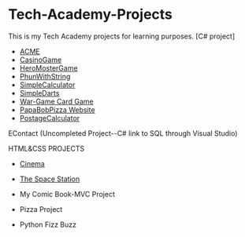 # Tech-Academy-Projects
This is my Tech Academy projects for learning purposes.
 [C# project]
 - [ACME](/Academy-Projects/C%23/ACME)
 - [CasinoGame](/Academy-Projects/C%23/MegaChallengeCasino-34)
 - [HeroMosterGame](/Academy-Projects/C%23/ChallengeHeroMonsterPart2)
 - [PhunWithString](/Academy-Projects/C%23/ChallengePhunWithString-35)
 - [SimpleCalculator](/Academy-Projects/C%23/ChallengeSimpleCalculator)
 - [SimpleDarts](/Academy-Projects/C%23/ChallengeSimpleDarts)
 - [War-Game Card Game](/Academy-Projects/C%23/War-Game)
 - [PapaBobPizza Website](/Academy-Projects/C%23/PapaBobPizza-3LAYERS)
 - [PostageCalculator](/Academy-Projects/C%23/postage-calculator-challenge)

 EContact (Uncompleted Project--C# link to SQL through Visual Studio)

 HTML&CSS PROJECTS
* [Cinema](/Academy-Projects/HTML%26CSS/cinema)
* [The Space Station](/Academy-Projects/HTML%26CSS/The-Space-Station)

* My Comic Book-MVC Project

- Pizza Project

+ Python Fizz Buzz

